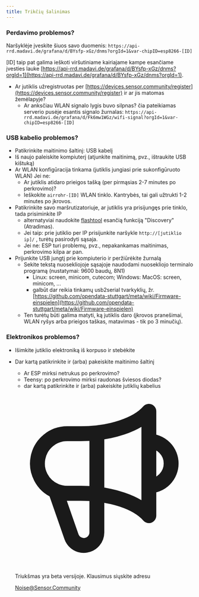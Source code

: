```yaml
---
title: Trikčių šalinimas
---
```


### Perdavimo problemos?
Naršyklėje įveskite šiuos savo duomenis:
`https://api-rrd.madavi.de/grafana/d/BYsfp-xGz/dnms?orgId=1&var-chipID=esp8266-[ID]`

[ID] taip pat galima ieškoti viršutiniame kairiajame kampe esančiame įvesties lauke [https://api-rrd.madavi.de/grafana/d/BYsfp-xGz/dnms?orgId=1](https://api-rrd.madavi.de/grafana/d/BYsfp-xGz/dnms?orgId=1).

* Ar jutiklis užregistruotas per [https://devices.sensor.community/register](https://devices.sensor.community/register) ir ar jis matomas žemėlapyje?
  * Ar anksčiau WLAN signalo lygis buvo silpnas?
    čia pateikiamas serverio pusėje esantis signalo žurnalas: `https://api-rrd.madavi.de/grafana/d/Fk6mw1WGz/wifi-signal?orgId=1&var-chipID=esp8266-[ID]`



### USB kabelio problemos?
* Patikrinkite maitinimo šaltinį: USB kabelį
* Iš naujo paleiskite kompiuterį (atjunkite maitinimą, pvz., ištraukite USB kištuką)
* Ar WLAN konfigūracija tinkama (jutiklis jungiasi prie sukonfigūruoto WLAN) Jei ne:
  * Ar jutiklis atidaro prieigos tašką (per pirmąsias 2-7 minutes po perkrovimo)?
  * Ieškokite `airrohr-[ID]` WLAN tinklo. Kantrybės, tai gali užtrukti 1-2 minutes po įkrovos.
* Patikrinkite savo maršrutizatoriuje, ar jutiklis yra prisijungęs prie tinklo, tada prisiminkite IP
  * alternatyviai naudokite [flashtool](https://github.com/opendata-stuttgart/airrohr-firmware-flasher//) esančią funkciją "Discovery" (Atradimas).
  * Jei taip: prie jutiklio per IP prisijunkite naršykle `http://[jutiklio ip]/` , turėtų pasirodyti sąsaja.
  * Jei ne: ESP turi problemų, pvz., nepakankamas maitinimas, perkrovimo kilpa ar pan.
* Prijunkite USB jungtį prie kompiuterio ir peržiūrėkite žurnalą
  * Sekite tekstą nuosekliojoje sąsajoje naudodami nuosekliojo terminalo programą (nustatymai: 9600 baudų, 8N1)
    * Linux: screen, minicom, cutecom; Windows: MacOS: screen, minicom, ...
    * galbūt dar reikia tinkamų usb2serial tvarkyklių, žr. [https://github.com/opendata-stuttgart/meta/wiki/Firmware-einspielen](https://github.com/opendata-stuttgart/meta/wiki/Firmware-einspielen)
  * Ten turėtų būti galima matyti, ką jutiklis daro (įkrovos pranešimai, WLAN ryšys arba prieigos taškas, matavimas - tik po 3 minučių).

### Elektronikos problemos?
* Išimkite jutiklio elektroniką iš korpuso ir stebėkite
* Dar kartą patikrinkite ir (arba) pakeiskite maitinimo šaltinį
  * Ar ESP mirksi netrukus po perkrovimo?
  * Teensy: po perkrovimo mirksi raudonas šviesos diodas?
  * dar kartą patikrinkite ir (arba) pakeiskite jutiklių kabelius

  <div class="max-w-screen-xl mx-auto pt-5">
      <div class="p-2 rounded-lg bg-indigo-100 shadow-lg sm:p-3">
      <div class="flex items-center">
            <span class="p-2 rounded-lg bg-indigo-500">
              <svg class="h-8 w-8 text-white" fill="none" viewBox="0 0 24 24" stroke="currentColor">
                <path stroke-linecap="round" stroke-linejoin="round" stroke-width="2" d="M11 5.882V19.24a1.76 1.76 0 01-3.417.592l-2.147-6.15M18 13a3 3 0 100-6M5.436 13.683A4.001 4.001 0 017 6h1.832c4.1 0 7.625-1.234 9.168-3v14c-1.543-1.766-5.067-3-9.168-3H7a3.988 3.988 0 01-1.564-.317z" />
              </svg>
            </span>
        <div class="flex flex-wrap">
          <div class="flex-wrap flex">
            <p class="pt-1 text-indigo-700 font-medium">
                Triukšmas yra beta versijoje. Klausimus siųskite adresu</p>
          <a href="mailto:Noise@Sensor.Community" class="ml-1 font-medium underline text-white hover:text-yellow-600">
                  Noise@Sensor.Community</a>
          </div>
           </div>
      </div>
    </div>
  </div>